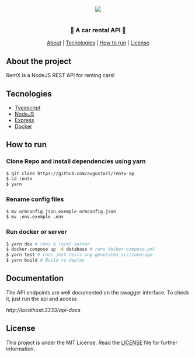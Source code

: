 <div align=center><img src="https://i.imgur.com/oUAKMC5.png" /></div>
<br/>
<h3 align=center>🚙 A car rental API 🚙</h3>

<div align=center>
<a href="#About-the-project">About</a> |
<a href="#Tecnologies">Tecnologies</a> |
<a href="#How-to-run">How to run</a> |
<a href="#License">License</a>
</div>

## About the project

RentX is a NodeJS REST API for renting cars!

## Tecnologies

- [Typescript](https://www.typescriptlang.org/)
- [NodeJS](https://www.nodejs.org)
- [Express](https://github.com/expressjs/express)
- [Docker](https://www.docker.com/)

## How to run

### Clone Repo and install dependencies using yarn

```bash
$ git clone https://github.com/augustorl/rentx-ap
$ cd rentx
$ yarn
```

### Rename config files
```bash
$ mv ormconfig.json.exemple ormconfig.json
$ mv .env.exemple .env
```

### Run docker or server
```bash
$ yarn dev # runs a local server
$ docker-compose up -d database # runs docker-compose.yml
$ yarn test # runs jest tests ang generates src/coverage
$ yarn build # Build to deploy
```

## Documentation

The API endpoints are well documented on the swagger interface. To check it, just run the api and access 

*http://localhost:3333/api-docs*

## License

This project is under the MIT License. Read the [LICENSE](LICENSE) file for further information.
